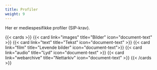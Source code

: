 ```yaml
---
title: Profiler
weight: 9
---
```


Her er mediespesifikke profiler (SIP-krav). 

 {{< cards >}}
  {{< card link="images" title="Bilder" icon="document-text" >}} 
  {{< card link="text" title="Tekst" icon="document-text" >}}
  {{< card link="film" title="Levende bilder" icon="document-text">}}
  {{< card link="audio" title="Lyd" icon="document-text" >}} 
  {{< card link="webarchive" title="Nettarkiv" icon="document-text" >}} 
{{< /cards >}}